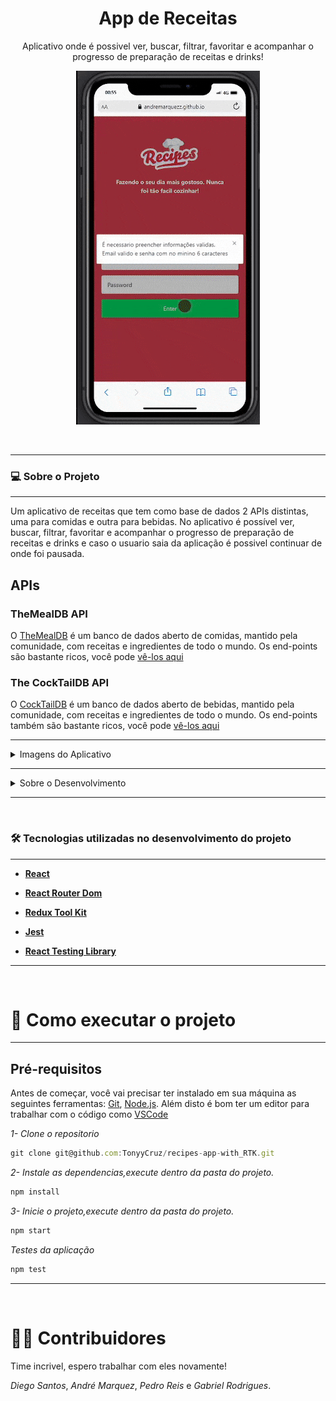<h1 align="center">App de Receitas</h1>
<p align="center">Aplicativo onde é possivel ver, buscar, filtrar, favoritar e acompanhar o progresso de preparação de receitas e drinks!</p>
<p align="center"> 
  <img src="src/images/app.gif">
 </p>

</br>

---

### 💻 Sobre o Projeto

---

<p>Um aplicativo de receitas que tem como base de dados 2 APIs distintas, uma para comidas e outra para bebidas. No aplicativo é possível ver, buscar, filtrar, favoritar e acompanhar o progresso de preparação de receitas e drinks e caso o usuario saia da aplicação é possivel continuar de onde foi pausada.</p>

## APIs

### TheMealDB API

O [TheMealDB](https://www.themealdb.com/) é um banco de dados aberto de comidas, mantido pela comunidade, com receitas e ingredientes de todo o mundo.
Os end-points são bastante ricos, você pode [vê-los aqui](https://www.themealdb.com/api.php)

### The CockTailDB API
O [CockTailDB](https://www.themealdb.com/) é um banco de dados aberto de bebidas, mantido pela comunidade, com receitas e ingredientes de todo o mundo.
Os end-points também são bastante ricos, você pode [vê-los aqui](https://www.thecocktaildb.com/api.php)

---

 <details>
    <summary>Imagens do Aplicativo</summary>
    </br>
  <p>Exemplos de telas do Aplicativo.</p>
 <p align="center"> 
  <img src="src/images/telas.jpg">
 </p>
 
  </details>
  
---

  <details>
    <summary>Sobre o Desenvolvimento</summary>
    </br>
  <p>Utilizamos o método Kanban em conjunto com a ferramenta trello e o layout foi construido no figma e tem como foco dispositivos móveis, durante o desenvolvimento foi utilizado a resolução 360 x 640.</p>
<p>Realizamos DMs até a conclusão do projeto no Zoom, para alinhamentos e merge, toda a comunicação assincrona durante o dia de projeto foi feito com a ferramenta Slack</p>
  </details>

---

 </br>

### 🛠 Tecnologias utilizadas no desenvolvimento do projeto

---

- **[React](https://github.com/facebook/react)**

- **[React Router Dom](https://github.com/ReactTraining/react-router/tree/master/packages/react-router-dom)**

- **[Redux Tool Kit](https://redux-toolkit.js.org/)**

- **[Jest](https://github.com/facebook/jest#-delightful-javascript-testing)**

- **[React Testing Library](https://testing-library.com/docs/)**

---

 </br>

# 🚀 Como executar o projeto

---

## Pré-requisitos

Antes de começar, você vai precisar ter instalado em sua máquina as seguintes ferramentas:
[Git](https://git-scm.com), [Node.js](https://nodejs.org/en/).
Além disto é bom ter um editor para trabalhar com o código como [VSCode](https://code.visualstudio.com/)

_1- Clone o repositorio_

```jsx
git clone git@github.com:TonyyCruz/recipes-app-with_RTK.git
```

_2- Instale as dependencias,execute dentro da pasta do projeto._

```jsx
npm install
```

_3- Inicie o projeto,execute dentro da pasta do projeto._

```jsx
npm start
```
*Testes da aplicação* 
```jsx 
npm test
```

---

</br>

# 👨‍💻 Contribuidores

Time incrivel, espero trabalhar com eles novamente!

*Diego Santos*, *André Marquez*, *Pedro Reis* e *Gabriel Rodrigues*.
